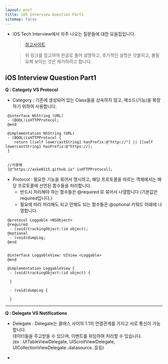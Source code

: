 ```yaml
---
layout: post
title: iOS Interview Question Part1 
sitemap: false
---
```



* iOS Tech Interview에서 자주 나오는 질문들에 대한 모음집입니다.   
  
  > [참고사이트](https://chetan-aggarwal.medium.com/ios-interview-questions-part-1-differentiate-99e8f574a3f1)   
  
  > 위 링크를 참고하여 한글로 풀어 설명하고, 추가적인 설명은 덧붙히고, 불필요해 보이는 것은 제거하려고 합니다.   
  

## iOS Interview Question Part1   

**Q : Categoty VS Protocol**
- Category : 기존에 생성되어 있는 Class들을 상속하지 않고, 메소드(기능)을 확장하기 위하여 사용합니다. 

 
~~~objc
 @interface NSString (URL)
 - (BOOL)isHTTPProtocol;
 @end
 
 @implementation NSString (URL)
 - (BOOL)isHTTPProtocol {
    return [[self lowercastString] hasPrefix:@"http://"] || [[self lowercastString] hasPrefix:@"https://];
 }
 
 
 //사용예
 [@"https://aske0115.github.io" isHTTPProtocol];

~~~     

- Protocol : 필요한 기능을 묶어서 명시하고, 해당 프로토콜을 따르는 객체에서는 해당 프로토콜에 선언된 함수들을 처리합니다.
  + 반드시 처리해야 하는 함수들은 @required 로 묶어서 나열합니다 (기본값은 required입니다.)
  + 필요에 따라 처리해도 되고 안해도 되는 함수들은 @optional 키워드 아래에 나열합니다.
   
~~~objc
 @protocol Loggable <NSObject>
 @required
  - (void)trackingObject:(id object);
 @optional
  - (void)dumpLog;
 @end
 
 
 @interface LoggableView: UIView <Loggable>
 @end
 
 @implementation LoggableView {
  - (void)trackingObject:(id object) {
  
  }
  
  - (void)dumpLog {
  
  }
~~~   

---
**Q : Delegate VS Notifications**
- Delegate : Delegate는 클래스 사이의 1:1의 연결관계를 가지고 서로 통신이 가능합니다.   
  데이터들을 주고받을 수 있으며, 이벤트를 위임하여 처리할 수 있습니다.   
  (ex : UITableViewDelegate, UIScrollViewDelegate, UICollectionViewDelegate..datasource..등등)   
  
- 

